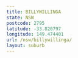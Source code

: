 ```yaml
---
title: BILLYWILLINGA
state: NSW
postcode: 2795
latitude: -33.820797
longitude: 149.474401
url: /nsw/billywillinga/
layout: suburb
---
```

